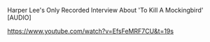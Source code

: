 

Harper Lee's Only Recorded Interview About 'To Kill A Mockingbird' [AUDIO]

https://www.youtube.com/watch?v=EfsFeMRF7CU&t=19s
